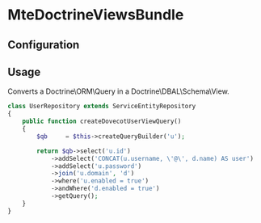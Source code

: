 # MteDoctrineViewsBundle

## Configuration

## Usage 

Converts a Doctrine\ORM\Query in a Doctrine\DBAL\Schema\View. 

```php
class UserRepository extends ServiceEntityRepository
{
    public function createDovecotUserViewQuery()
    {
        $qb     = $this->createQueryBuilder('u');

        return $qb->select('u.id')
            ->addSelect('CONCAT(u.username, \'@\', d.name) AS user')
            ->addSelect('u.password')
            ->join('u.domain', 'd')
            ->where('u.enabled = true')
            ->andWhere('d.enabled = true')
            ->getQuery();
    }
}
```
